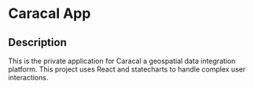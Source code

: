 # Caracal App

## Description

This is the private application for Caracal a geospatial data integration platform. 
This project uses React and statecharts to handle complex user interactions.
